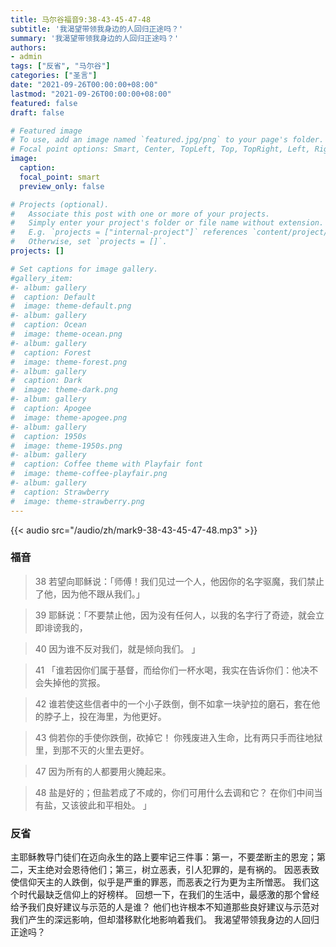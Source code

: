 ```yaml
---
title: 马尔谷福音9:38-43-45-47-48
subtitle: '我渴望带领我身边的人回归正途吗？'
summary: '我渴望带领我身边的人回归正途吗？'
authors:
- admin
tags: ["反省", "马尔谷"]
categories: ["圣言"]
date: "2021-09-26T00:00:00+08:00"
lastmod: "2021-09-26T00:00:00+08:00"
featured: false
draft: false

# Featured image
# To use, add an image named `featured.jpg/png` to your page's folder.
# Focal point options: Smart, Center, TopLeft, Top, TopRight, Left, Right, BottomLeft, Bottom, BottomRight
image:
  caption:
  focal_point: smart
  preview_only: false

# Projects (optional).
#   Associate this post with one or more of your projects.
#   Simply enter your project's folder or file name without extension.
#   E.g. `projects = ["internal-project"]` references `content/project/deep-learning/index.md`.
#   Otherwise, set `projects = []`.
projects: []

# Set captions for image gallery.
#gallery_item:
#- album: gallery
#  caption: Default
#  image: theme-default.png
#- album: gallery
#  caption: Ocean
#  image: theme-ocean.png
#- album: gallery
#  caption: Forest
#  image: theme-forest.png
#- album: gallery
#  caption: Dark
#  image: theme-dark.png
#- album: gallery
#  caption: Apogee
#  image: theme-apogee.png
#- album: gallery
#  caption: 1950s
#  image: theme-1950s.png
#- album: gallery
#  caption: Coffee theme with Playfair font
#  image: theme-coffee-playfair.png
#- album: gallery
#  caption: Strawberry
#  image: theme-strawberry.png
---
```


{{< audio src="/audio/zh/mark9-38-43-45-47-48.mp3" >}}

### 福音
> 38 若望向耶稣说：「师傅！我们见过一个人，他因你的名字驱魔，我们禁止了他，因为他不跟从我们。」

> 39 耶稣说：「不要禁止他，因为没有任何人，以我的名字行了奇迹，就会立即诽谤我的，

> 40 因为谁不反对我们，就是倾向我们。  」

> 41 「谁若因你们属于基督，而给你们一杯水喝，我实在告诉你们：他决不会失掉他的赏报。

> 42 谁若使这些信者中的一个小子跌倒，倒不如拿一块驴拉的磨石，套在他的脖子上，投在海里，为他更好。

> 43 倘若你的手使你跌倒，砍掉它！ 你残废进入生命，比有两只手而往地狱里，到那不灭的火里去更好。

> 47 因为所有的人都要用火腌起来。

> 48 盐是好的；但盐若成了不咸的，你们可用什么去调和它？ 在你们中间当有盐，又该彼此和平相处。  」

### 反省
主耶稣教导门徒们在迈向永生的路上要牢记三件事：第一，不要垄断主的恩宠；第二，天主绝对会恩待他们；第三，树立恶表，引人犯罪的，是有祸的。 因恶表致使信仰天主的人跌倒，似乎是严重的罪恶，而恶表之行为更为主所憎恶。 我们这个时代最缺乏信仰上的好榜样。 回想一下，在我们的生活中，最感激的那个曾经给予我们良好建议与示范的人是谁？ 他们也许根本不知道那些良好建议与示范对我们产生的深远影响，但却潜移默化地影响着我们。 我渴望带领我身边的人回归正途吗？

